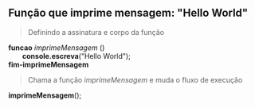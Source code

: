 ## Função que imprime mensagem: "Hello World"

> Definindo a assinatura e corpo da função

**funcao** *imprimeMensagem* ()<br>
&emsp;&emsp;**console.escreva**("Hello World");<br>
**fim-imprimeMensagem**

>Chama a função *imprimeMensagem* e muda o fluxo de execução

**imprimeMensagem**();